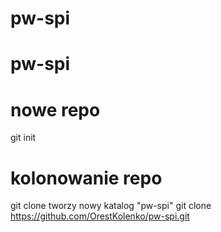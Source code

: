 # pw-spi
# pw-spi


# nowe repo
git init


# kolonowanie repo
git clone
tworzy nowy katalog "pw-spi"
git clone https://github.com/OrestKolenko/pw-spi.git

